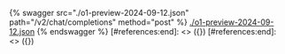 [#references:start]: <> ({ "template": "openapi" })
[#references:start]: <> ({ "template": "openapi" })
{% swagger src="./o1-preview-2024-09-12.json" path="/v2/chat/completions" method="post" %}
[./o1-preview-2024-09-12.json](./o1-preview-2024-09-12.json)
{% endswagger %}
[#references:end]: <> ({})
[#references:end]: <> ({})